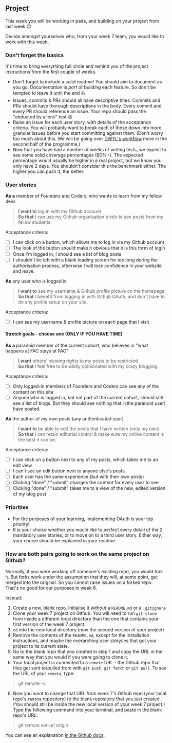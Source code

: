 ## Project

This week you will be working in pairs, and building on your project from last week :open_mouth:

Decide amongst yourselves who, from your week 7 team, you would like to work with this week.

### Don't forget the basics
It's time to bring everything full circle and remind you of the project instructions from the first couple of weeks.
+ Don't forget to include a solid readme! You should aim to document as you go. Documentation is _part_ of building each feature. So don't be tempted to leave it until the end :+1:
+ Issues, commits & PRs should all have descriptive titles. Commits and PRs should have thorough descriptions in the body. Every commit and every PR should reference an issue. Your repo should pass the "abducted by aliens" test :wink:
+ Raise an issue for each user story, with details of the acceptance criteria. You will probably want to break each of these down into more granular issues before you start committing against them. (Don't worry too much about this. We will be going over [DWYL's workflow](https://github.com/dwyl/contributing) more in the second half of the programme.)
+ Now that you have had a number of weeks of writing tests, we expect to see some solid coverage percentages (80%+). The expected percentage would usually be higher in a real project, but we know you only have 2 days. You shouldn't consider this the benchmark either. The higher you can push it, the better.

### User stories

**As a** member of Founders and Coders, who wants to learn from my fellow devs
> **I want to** log in with my Github account  
> **So that** I can use my Github organisation's info to see posts from my fellow students.

Acceptance criteria:

+ [ ] I can click on a button, which allows me to log in via my Github account
+ [ ] The look of the button should make it obvious that it is this form of login
+ [ ] Once I'm logged in, I should see a list of blog posts
+ [ ] I shouldn't be left with a blank loading screen for too long during the authorisation process, otherwise I will lose confidence in your website and leave.

**As** any user who is logged in
> **I want to** see my username & Github profile picture on the homepage  
> **So that** I benefit from logging in with Github OAuth, and don't have to do any profile setup on your site.

Acceptance criteria:

+ [ ] I can see my username & profile picture on each page that I visit

#### Stretch goals - choose _one_ (ONLY IF YOU HAVE TIME)

**As a** paranoid member of the current cohort, who believes in "what happens at FAC stays at FAC"
> **I want** others' viewing rights to my posts to be restricted  
> **So that** I feel free to be wildly opinionated with my crazy blogging.

Acceptance criteria:

+ [ ] Only logged-in members of Founders and Coders can see any of the content on this site
+ [ ] Anyone who is logged in, but not part of the current cohort, should still see a list of blogs. But they should see nothing that I (the paranoid user) have posted.

**As** the author of my own posts (any authenticated user)
> **I want to** be able to edit the posts that I have written (only my own)  
> **So that** I can retain editorial control & make sure my online content is the best it can be.

Acceptance criteria:

+ [ ] I can click on a button next to any of my posts, which takes me to an edit view
+ [ ] I can't see an edit button next to anyone else's posts
+ [ ] Each user has the same experience (but with their own posts)
+ [ ] Clicking "done" / "submit" changes the content for every user to see
+ [ ] Clicking "done" / "submit" takes me to a view of the new, edited version of my blog post

### Priorities
+ For the purposes of your learning, implementing OAuth is your top priority!
+ It is your choice whether you would like to perfect every detail of the 2 mandatory user stories, or to move on to a third user story. Either way, your choice should be explained in your readme.

### How are both pairs going to work on the same project on Github?

Normally, if you were working off someone's existing repo, you would fork it. But forks work under the assumption that they will, at some point, get merged into the original. So you cannot raise issues on a forked repo. That's no good for our purposes in week 8.

Instead:
1. Create a new, blank repo. Initialise it _without_ a `README.md` or a `.gitignore`
2. Clone your week 7 project on Github. You will need to run `git clone` from inside a different local directory than the one that contains your first version of the week 7 project.
3. `cd` into the new local directory (now the second version of your project)
4. Remove the contents of the `README.md`, except for the installation instructions, and maybe the overarching user story/ies that got your project to its current state.
5. Go to the blank repo that you created in step 1 and copy the URL in the same way that you would if you were going to clone it.
6. Your local project is connected to a `remote` URL - the Github repo that files get sent to/pulled from with `git push`, `git fetch` or `git pull`. To see the URL of your `remote`, type:  
> git remote -v  

6. Now you want to change that URL from week 7's Github repo (your local repo's `remote` repository) to the blank repository that you just created. (You should still be inside the new local version of your week 7 project.) Type the following command into your terminal, and paste in the blank repo's URL:
> git remote set-url origin <blank-repo-url>

You can see an explanation [in the Github docs](https://help.github.com/articles/changing-a-remote-s-url/).
